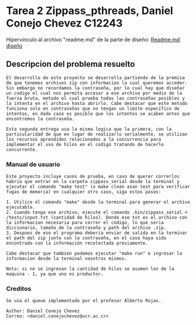 # Tarea 2 Zippass_pthreads, Daniel Conejo Chevez C12243
Hipervinculo al archivo "readme.md" de la parte de diseño: [Readme.md diseño](./design/readme.md)

## Descripcion del problema resuelto
    El desarrollo de este proyecto se desarrolla partiendo de la premisa de que tenemos archivos zip con informacion la cual queremos acceder. Sin embargo no recordamos la contraseña, por lo cual hay que diseñar un codigo el cual nos permita accesar a ese archivo por medio de la fuerza bruta, metodo el cual prueba todas las contraseñas posibles y la intenta en el archivo hasta abrirlo. Cabe destacar que este metodo funciona solo en contraseñas que no tengan un limite específico de intentos, en dado caso es posible que los intentos se acaben antes que encontremos la contraseña.

    Esta segunda entrega usa la misma logica que la primera, con la particularidad de que en lugar de realizarlo serialmente, se utilizan los recursos aprendidos relacionados a la concurrencia para implementar el uso de hilos en el codigo tratando de hacerlo concurrente.

### Manual de usuario
    Este proyecto incluye casos de prueba, en caso de querer correrlos habria que entrar en la carpeta zippass_serial desde la terminal y ejecutar el comando "make test" (o make clean asan test para verificar fugas de memoria) en cualquier otro caso, siga estos pasos:

    1. Utilice el comando "make" desde la terminal para generar el archivo ejecutable.
    2. Cuando tenga ese archivo, ejecute el comando .bin/zippass_serial < /tests/input.txt (cantidad de hilos). Donde ese txt es el archivo con la informacion necesaria para correr el código, lo que seria diccionario, tamaño de la contraseña y path del archivo .zip.
    3. Despues de eso el programa deberia enviar de salida en la terminar el path del zip junto con la contraseña, en el caso haya sido encontrada con la información recolectada previamente.

    Cabe destacar que tambien podemos ejecutar "make run" e ingresar la informacion desde la terminal nosotros mismos.

    Nota: si no se ingresan la cantidad de hilos se asumen los de la maquina - 1, ya que uno es productor.

### Creditos

    Se usa el queue implementado por el profesor Alberto Rojas.

    Author: Daniel Conejo Chevez
    Correo: <daniel.conejochevez@ucr.ac.cr>


